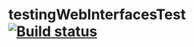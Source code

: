 # testingWebInterfacesTest  [![Build status](https://ci.appveyor.com/api/projects/status/pvr40aa92lkd00tl?svg=true)](https://ci.appveyor.com/project/Ksenia-Mesh/testingwebinterfacestest)
